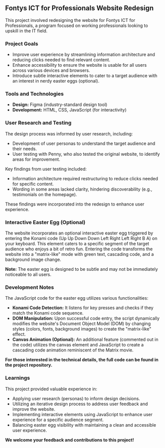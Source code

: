 ## Fontys ICT for Professionals Website Redesign

This project involved redesigning the website for Fontys ICT for Professionals, a program focused on working professionals looking to upskill in the IT field. 

### Project Goals

* Improve user experience by streamlining information architecture and reducing clicks needed to find relevant content.
* Enhance accessibility to ensure the website is usable for all users across various devices and browsers.
* Introduce subtle interactive elements to cater to a target audience with an interest in nerdy easter eggs (optional).

### Tools and Technologies

* **Design:** Figma (industry-standard design tool)
* **Development:** HTML, CSS, JavaScript (for interactivity)

### User Research and Testing

The design process was informed by user research, including:

* Development of user personas to understand the target audience and their needs.
* User testing with Penny, who also tested the original website, to identify areas for improvement.

Key findings from user testing included:

* Information architecture required restructuring to reduce clicks needed for specific content.
* Wording in some areas lacked clarity, hindering discoverability (e.g., testimonials on the homepage).

These findings were incorporated into the redesign to enhance user experience. 

### Interactive Easter Egg (Optional)

The website incorporates an optional interactive easter egg triggered by entering the Konami code (Up Up Down Down Left Right Left Right B A) on your keyboard. This element caters to a specific segment of the target audience who enjoys a bit of retro fun. Entering the code transforms the website into a "matrix-like" mode with green text, cascading code, and a background image change.

**Note:** The easter egg is designed to be subtle and may not be immediately noticeable to all users.

### Development Notes

The JavaScript code for the easter egg utilizes various functionalities:

* **Konami Code Detection:** It listens for key presses and checks if they match the Konami code sequence.
* **DOM Manipulation:** Upon successful code entry, the script dynamically modifies the website's Document Object Model (DOM) by changing styles (colors, fonts, background images) to create the "matrix-like" effect.
* **Canvas Animation (Optional):** An additional feature (commented out in the code) utilizes the canvas element and JavaScript to create a cascading code animation reminiscent of the Matrix movie.

**For those interested in the technical details, the full code can be found in the project repository.**

### Learnings

This project provided valuable experience in:

* Applying user research (personas) to inform design decisions.
* Utilizing an iterative design process to address user feedback and improve the website.
* Implementing interactive elements using JavaScript to enhance user experience for a specific audience segment.
* Balancing easter egg visibility with maintaining a clean and accessible user experience.

**We welcome your feedback and contributions to this project!**

